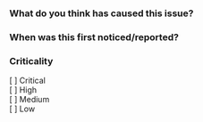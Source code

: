 ### What do you think has caused this issue?



### When was this first noticed/reported?



### Criticality
[ ] Critical     
[ ] High     
[ ] Medium     
[ ] Low
